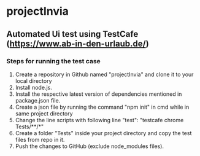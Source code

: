 # projectInvia
## Automated Ui test using TestCafe (https://www.ab-in-den-urlaub.de/)
 
### Steps for running the test case 
1. Create a repository in Github named "projectInvia" and clone it to your local directory
2. Install node.js.
3. Install the respective latest version of dependencies mentioned in package.json file.
4. Create a json file by running the command "npm init" in cmd while in same project directory
5. Change the line scripts with following line "test": "testcafe chrome Tests/**/*" 
6. Create a folder "Tests" inside your project directory and copy the test files from repo in it.
7. Push the changes to GitHub (exclude node_modules files).

